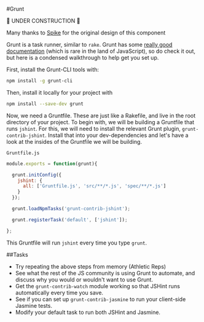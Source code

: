#Grunt

:construction: UNDER CONSTRUCTION :construction:

Many thanks to [Spike](http://github.com/Spike01) for the original design of this component

Grunt is a task runner, similar to `rake`. Grunt has some [really good documentation](http://gruntjs.com/getting-started) (which is rare in the land of JavaScript), so do check it out, but here is a condensed walkthrough to help get you set up.

First, install the Grunt-CLI tools with:

```sh
npm install -g grunt-cli
```

Then, install it locally for your project with 

```sh
npm install --save-dev grunt
```

Now, we need a Gruntfile. These are just like a Rakefile, and live in the root directory of your project. To begin with, we will be building a Gruntfile that runs `jshint`. For this, we will need to install the relevant Grunt plugin, `grunt-contrib-jshint`. Install that into your dev-dependencies and let's have a look at the insides of the Gruntfile we will be building. 

`Gruntfile.js`
```javascript
module.exports = function(grunt){

  grunt.initConfig({
    jshint: {
      all: ['Gruntfile.js', 'src/**/*.js', 'spec/**/*.js']
    }
  });

  grunt.loadNpmTasks('grunt-contrib-jshint');

  grunt.registerTask('default', ['jshint']);

};
```

This Gruntfile will run `jshint` every time you type `grunt`. 

##Tasks

* Try repeating the above steps from memory (Athletic Reps)  
* See what the rest of the JS community is using Grunt to automate, and discuss why you would or wouldn't want to use Grunt.  
* Get the `grunt-contrib-watch` module working so that JSHint runs automatically every time you save.  
* See if you can set up `grunt-contrib-jasmine` to run your client-side Jasmine tests.  
* Modify your default task to run both JSHint and Jasmine.  

